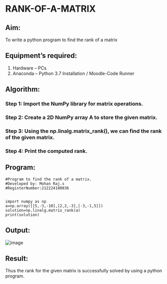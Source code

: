 # RANK-OF-A-MATRIX
## Aim:
To write a python program to find the rank of a matrix
## Equipment’s required:
1. 	Hardware – PCs
2. 	Anaconda – Python 3.7 Installation / Moodle-Code Runner
## Algorithm:
### Step 1: Import the NumPy library for matrix operations.
### Step 2: Create a 2D NumPy array A to store the given matrix.
### Step 3: Using the np.linalg.matrix_rank(), we can find the rank of the given matrix.
### Step 4: Print the computed rank. 
## Program:
~~~
#Program to find the rank of a matrix.
#Developed by: Mohan Raj.s
#RegisterNumber:212224100036


import numpy as np
a=np.array([[5,-3,-10],[2,2,-3],[-3,-1,5]])
solution=np.linalg.matrix_rank(a)
print(solution)
~~~
## Output:
![image](https://github.com/user-attachments/assets/743e4cba-bd2a-4540-9af1-aee794a1ef59)

## Result:
Thus the rank for the given matrix is successfully solved by  using a python program.

